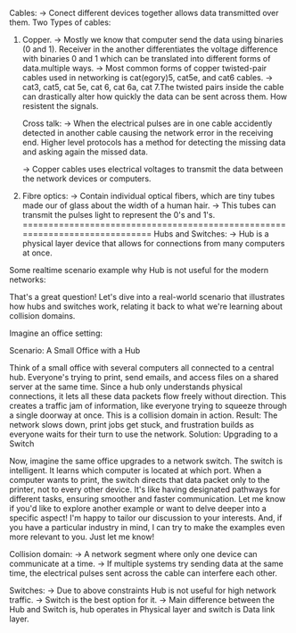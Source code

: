 Cables:
-> Conect different devices together allows data transmitted over them.
Two Types of cables:
1. Copper.
   -> Mostly we know that computer send the data using binaries (0 and 1). Receiver in the another differentiates the voltage difference with binaries 0 and 1 which can be translated into different forms of data.multiple ways.
   -> Most common forms of copper twisted-pair cables used in networking is cat(egory)5, cat5e, and cat6 cables.
   -> cat3, cat5, cat 5e, cat 6, cat 6a, cat 7.The twisted pairs inside the cable can drastically alter how quickly the data can be sent across them. How resistent the signals.

   Cross talk:
   -> When the electrical pulses are in one cable accidently detected in another cable causing the network error in the receiving end. Higher level protocols has a method for detecting the missing data and asking again
   the missed data.

   -> Copper cables uses electrical voltages to transmit the data between the network devices or computers. 
   
2. Fibre optics:
   -> Contain individual optical fibers, which are tiny tubes made our of glass about the width of a human hair.
   -> This tubes can transmit the pulses light to represent the 0's and 1's.
============================================================================
Hubs and Switches:
-> Hub is a physical layer device that allows for connections from many computers at once.

Some realtime scenario example why Hub is not useful for the modern networks:

That's a great question!  Let's dive into a real-world scenario that illustrates how hubs and switches work, relating it back to what we're learning about collision domains.

Imagine an office setting:

Scenario:  A Small Office with a Hub 

Think of a small office with several computers all connected to a central hub.
Everyone's trying to print, send emails, and access files on a shared server at the same time.
Since a hub only understands physical connections, it lets all these data packets flow freely without direction.
This creates a traffic jam of information, like everyone trying to squeeze through a single doorway at once. This is a collision domain in action.
Result: The network slows down, print jobs get stuck, and frustration builds as everyone waits for their turn to use the network.
Solution: Upgrading to a Switch

Now, imagine the same office upgrades to a network switch.
The switch is intelligent. It learns which computer is located at which port.
When a computer wants to print, the switch directs that data packet only to the printer, not to every other device.
It's like having designated pathways for different tasks, ensuring smoother and faster communication.
Let me know if you'd like to explore another example or want to delve deeper into a specific aspect! I'm happy to tailor our discussion to your interests.  And, if you have a particular industry in mind, I can try to make the examples even more relevant to you. Just let me know! 

Collision domain:
-> A network segment where only one device can communicate at a time.
-> If multiple systems try sending data at the same time, the electrical pulses sent across the cable can interfere each other. 

Switches: 
-> Due to above constraints Hub is not useful for high network traffic. 
-> Switch is the best option for it. 
-> Main difference between the Hub and Switch is, hub operates in Physical layer and switch is Data link layer. 

